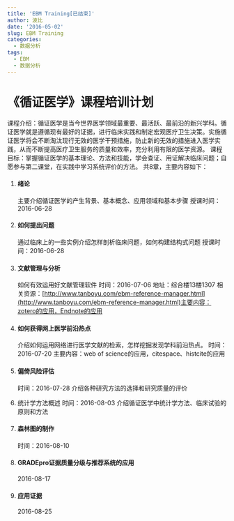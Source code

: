 ```yaml
---
title: 'EBM Training[已结束]'
author: 波比
date: '2016-05-02'
slug: EBM Training
categories:
  - 数据分析
tags:
  - EBM
  - 数据分析
---
```


《循证医学》课程培训计划
============

课程介绍：循证医学是当今世界医学领域最重要、最活跃、最前沿的新兴学科。循证医学就是遵循现有最好的证据，进行临床实践和制定宏观医疗卫生决策。实施循证医学将会不断淘汰现行无效的医学干预措施，防止新的无效的措施进入医学实践，从而不断提高医疗卫生服务的质量和效率，充分利用有限的医学资源。 课程目标：掌握循证医学的基本理论、方法和技能，学会查证、用证解决临床问题；自愿参与第二课堂，在实践中学习系统评价的方法。 共8章，主要内容如下：

1.  #### 绪论
  
    主要介绍循证医学的产生背景、基本概念、应用领域和基本步骤 授课时间：2016-06-28
2.  #### 如何提出问题
  
    通过临床上的一些实例介绍怎样剖析临床问题，如何构建结构式问题 授课时间：2016-06-28
3.  #### 文献管理与分析
  
    如何有效运用好文献管理软件 时间：2016-07-06 地址：综合楼13楼1307 相关资源：[http://www.tanboyu.com/ebm-reference-manager.html](http://www.tanboyu.com/ebm-reference-manager.html)主要内容：zotero的应用，Endnote的应用
4.  #### 如何获得网上医学前沿热点
  
    介绍如何运用网络进行医学文献的检索，怎样挖掘发现学科前沿热点。 时间：2016-07-20 主要内容：web of science的应用，citespace、histcite的应用
5.  #### 偏倚风险评估
  
    时间：2016-07-28 介绍各种研究方法的选择和研究质量的评价
6.  统计学方法概述 时间：2016-08-03 介绍循证医学中统计学方法、临床试验的原则和方法
7.  #### 森林图的制作
  
    时间：2016-08-10
8.  #### GRADEpro证据质量分级与推荐系统的应用
  
    2016-08-17
9.  #### 应用证据
  
    2016-08-25
